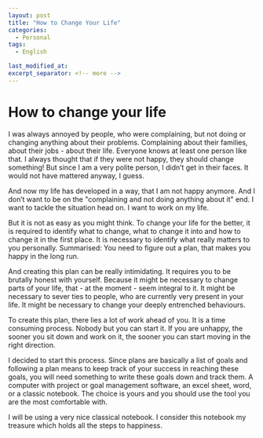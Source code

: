 ```yaml
---
layout: post
title: "How to Change Your Life"
categories:
  - Personal
tags:
  - English

last_modified_at: 
excerpt_separator: <!-- more -->
---
```

# How to change your life

I was always annoyed by people, who were complaining, but not doing or changing anything about their problems. Complaining about their families, about their jobs - about their life. Everyone knows at least one person like that. I always thought that if they were not happy, they should change something! But since I am a very polite person, I didn’t get in their faces. It would not have mattered anyway, I guess.

And now my life has developed in a way, that I am not happy anymore. And I don’t want to be on the "complaining and not doing anything about it" end. I want to tackle the situation head on. I want to work on my life.

But it is not as easy as you might think. To change your life for the better, it is required to identify what to change, what to change it into and how to change it in the first place. It is necessary to identify what really matters to you personally. Summarised: You need to figure out a plan, that makes you happy in the long run.

And creating this plan can be really intimidating. It requires you to be brutally honest with yourself. Because it might be necessary to change parts of your life, that - at the moment - seem integral to it. It might be necessary to sever ties to people, who are currently very present in your life. It might be necessary to change your deeply entrenched behaviours.

To create this plan, there lies a lot of work ahead of you. It is a time consuming process. Nobody but you can start it. If you are unhappy, the sooner you sit down and work on it, the sooner you can start moving in the right direction.

I decided to start this process. Since plans are basically a list of goals and following a plan means to keep track of your success in reaching these goals, you will need something to write these goals down and track them. A computer with project or goal management software, an excel sheet, word, or a classic notebook. The choice is yours and you should use the tool you are the most comfortable with.

I will be using a very nice classical notebook. I consider this notebook my treasure which holds all the steps to happiness.